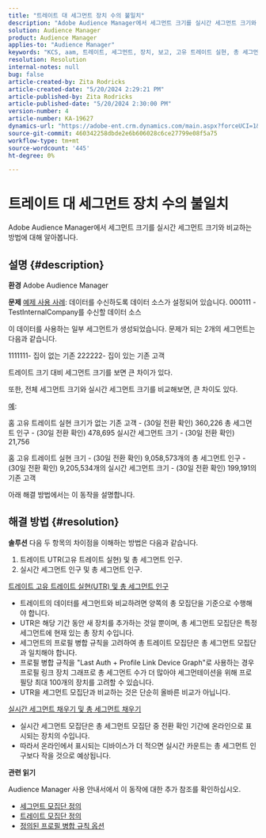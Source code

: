```yaml
---
title: "트레이트 대 세그먼트 장치 수의 불일치"
description: "Adobe Audience Manager에서 세그먼트 크기를 실시간 세그먼트 크기와 비교하는 방법에 대해 알아봅니다."
solution: Audience Manager
product: Audience Manager
applies-to: "Audience Manager"
keywords: "KCS, aam, 트레이트, 세그먼트, 장치, 보고, 고유 트레이트 실현, 총 세그먼트 인구, 실시간 세그먼트 인구, 총 트레이트 인구, 모범 사례, 불일치, 트레이트 대 세그먼트 장치 수, Adobe Audience Manager"
resolution: Resolution
internal-notes: null
bug: false
article-created-by: Zita Rodricks
article-created-date: "5/20/2024 2:29:21 PM"
article-published-by: Zita Rodricks
article-published-date: "5/20/2024 2:30:00 PM"
version-number: 4
article-number: KA-19627
dynamics-url: "https://adobe-ent.crm.dynamics.com/main.aspx?forceUCI=1&pagetype=entityrecord&etn=knowledgearticle&id=6c329356-b516-ef11-9f8a-6045bd006b25"
source-git-commit: 460342258dbde2e6b606028c6ce27799e08f5a75
workflow-type: tm+mt
source-wordcount: '445'
ht-degree: 0%

---
```


# 트레이트 대 세그먼트 장치 수의 불일치


Adobe Audience Manager에서 세그먼트 크기를 실시간 세그먼트 크기와 비교하는 방법에 대해 알아봅니다.

## 설명 {#description}


<b>환경</b>
Adobe Audience Manager

<b>문제</b>
<u>예제 사용 사례</u>: 데이터를 수신하도록 데이터 소스가 설정되어 있습니다. 000111 - TestInternalCompany를 수신할 데이터 소스

이 데이터를 사용하는 일부 세그먼트가 생성되었습니다. 문제가 되는 2개의 세그먼트는 다음과 같습니다.

1111111- 집이 없는 기존 222222- 집이 있는 기존 고객

트레이트 크기 대비 세그먼트 크기를 보면 큰 차이가 있다.

또한, 전체 세그먼트 크기와 실시간 세그먼트 크기를 비교해보면, 큰 차이도 있다.

<u>예</u>:

홈 고유 트레이트 실현 크기가 없는 기존 고객 - (30일 전환 확인) 360,226 총 세그먼트 인구 - (30일 전환 확인) 478,695 실시간 세그먼트 크기 - (30일 전환 확인) 21,756

홈 고유 트레이트 실현 크기 - (30일 전환 확인) 9,058,573개의 총 세그먼트 인구 - (30일 전환 확인) 9,205,534개의 실시간 세그먼트 크기 - (30일 전환 확인) 199,191의 기존 고객



아래 해결 방법에서는 이 동작을 설명합니다.


## 해결 방법 {#resolution}


<b>솔루션</b>
다음 두 항목의 차이점을 이해하는 방법은 다음과 같습니다.
1. 트레이트 UTR(고유 트레이트 실현) 및 총 세그먼트 인구.
2. 실시간 세그먼트 인구 및 총 세그먼트 인구.



<u>트레이트 고유 트레이트 실현(UTR) 및 총 세그먼트 인구</u>

- 트레이트의 데이터를 세그먼트와 비교하려면 양쪽의 총 모집단을 기준으로 수행해야 합니다.
- UTR은 해당 기간 동안 새 장치를 추가하는 것일 뿐이며, 총 세그먼트 모집단은 특정 세그먼트에 현재 있는 총 장치 수입니다.
- 세그먼트의 프로필 병합 규칙을 고려하여 총 트레이트 모집단은 총 세그먼트 모집단과 일치해야 합니다.
- 프로필 병합 규칙을 &quot;Last Auth + Profile Link Device Graph&quot;로 사용하는 경우 프로필 링크 장치 그래프로 총 세그먼트 수가 더 많아야 세그먼테이션을 위해 프로필당 최대 100개의 장치를 고려할 수 있습니다.
- UTR을 세그먼트 모집단과 비교하는 것은 단순히 올바른 비교가 아닙니다.




<u>실시간 세그먼트 채우기 및 총 세그먼트 채우기</u>

- 실시간 세그먼트 모집단은 총 세그먼트 모집단 중 전환 확인 기간에 온라인으로 표시되는 장치의 수입니다.
- 따라서 온라인에서 표시되는 디바이스가 더 적으면 실시간 카운트는 총 세그먼트 인구보다 작을 것으로 예상됩니다.




<b>관련 읽기</b>

Audience Manager 사용 안내서에서 이 동작에 대한 추가 참조를 확인하십시오.

- [세그먼트 모집단 정의](https://experienceleague.adobe.com/docs/audience-manager/user-guide/features/segments/segment-builder-data.html?lang=en)
- [트레이트 모집단 정의](https://experienceleague.adobe.com/docs/audience-manager/user-guide/features/traits/trait-details-page.html?lang=en)
- [정의된 프로필 병합 규칙 옵션](https://experienceleague.adobe.com/docs/audience-manager/user-guide/features/profile-merge-rules/merge-rule-definitions.html?lang=en)

